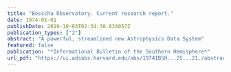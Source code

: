 ```yaml
---
title: "Bosscha Observatory. Current research report."
date: 1974-01-01
publishDate: 2019-10-03T02:34:30.834057Z
publication_types: ["2"]
abstract: "A powerful, streamlined new Astrophysics Data System"
featured: false
publication: "*Informational Bulletin of the Southern Hemisphere*"
url_pdf: "https://ui.adsabs.harvard.edu/abs/1974IBSH...25...21./abstract"
---
```


